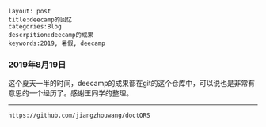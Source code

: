 ```
layout: post
title:deecamp的回忆
categories:Blog
descrpition:deecamp的成果
keywords:2019, 暑假, deecamp
```

### 2019年8月19日

这个夏天一半的时间，deecamp的成果都在git的这个仓库中，可以说也是非常有意思的一个经历了。感谢王同学的整理。

------

```
https://github.com/jiangzhouwang/doctORS
```

